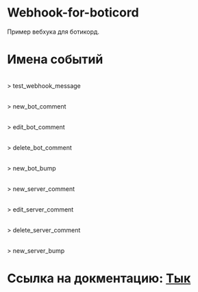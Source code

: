# Webhook-for-boticord

Пример вебхука для ботикорд.

# Имена событий	        

<br> > test_webhook_message	

<br> > new_bot_comment	  

<br> > edit_bot_comment	  

<br> > delete_bot_comment	 

<br> > new_bot_bump	      

<br> > new_server_comment	

<br> > edit_server_comment

<br> > delete_server_comment	

<br> > new_server_bump	      

# Ссылка на докментацию: [Тык](https://docs.boticord.top/webhooks/)
